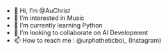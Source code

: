 - 👋 Hi, I’m @AuChrist
- 👀 I’m interested in Music
- 🌱 I’m currently learning Python
- 💞️ I’m looking to collaborate on AI Development
- 📫 How to reach me : @urphatheticboi_ (Instagram)

<!---
AuChrist is a ✨ special ✨ repository because its `README.md` (this file) appears on your GitHub profile.
You can click the Preview link to take a look at your changes.
--->
